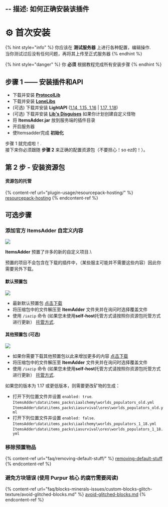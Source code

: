 --
描述: 如何正确安装该插件
---

# ⚙ 首次安装

{% hint style="info" %}
你应该在 **测试服务器** 上进行各种配置，编辑操作.\
当你测试过后没有任何问题，再将其上传至正式服务器
{% endhint %}

{% hint style="danger" %}
你 **必须** 根据教程完成所有安装步骤
{% endhint %}

## 步骤 1 —— 安装插件和API

* 下载并安装 [**ProtocolLib**](https://www.spigotmc.org/resources/protocollib.1997/)
* 下载并安装 [**LoneLibs**](https://www.spigotmc.org/resources/lonelibs.75974/)
* (可选) 下载并安装 **LightAPI** ([1.14, 1.15, 1.16](http://a.devs.beer/lightapi-old) | [1.17, 1.18](http://a.devs.beer/lightapi-new))
* (可选) 下载并安装 [**Lib's Disguises**](https://www.spigotmc.org/resources/libs-disguises-free.81/) 如果你计划创建自定义怪物
* 将 **ItemsAdder.jar** 放到服务端的插件目录
* 开启服务器
* 使Itemsadder完成 **初始化**

步骤 1 就完成啦！.\
接下来你必须跟随 **步骤 2** 来正确的配置资源包（不要担心！so ez的！）。

## 第 2 步 - 安装资源包

#### 资源包的托管

{% content-ref url="plugin-usage/resourcepack-hosting/" %}
[resourcepack-hosting](plugin-usage/resourcepack-hosting/)
{% endcontent-ref %}

## 可选步骤

### 添加官方 ItemsAdder 自定义内容

![](.gitbook/assets/items\_showcase\_gif.apng)

**ItemsAdder** 预置了许多的新的自定义项目.\

预置的项目不会包含在下载的插件中，（某些服主可能并不需要这些内容）因此你需要另外下载。

#### 默认预置包

![](<.gitbook/assets/image (47).png>)

* 最新默认预置包 [点击下载](https://github.com/ItemsAdder/DefaultPack/releases/latest)&#x20;
* 将压缩包中的文件解压至 **ItemAdder** 文件夹并在询问时选择覆盖文件
* 使用 `/iazip` 命令 (如果您未使用**self-host**托管方式请按照你资源包托管方式进行更新） [托管方式](plugin-usage/resourcepack-hosting/).

#### 其他预置包 (可选)

![](<.gitbook/assets/image (50).png>)

* 如果你需要下载其他预置包以此来增加更多的内容 [点击下载](https://github.com/ItemsAdder/OtherPacks/releases/latest) 
* 将压缩包中的文件解压至 **ItemAdder** 文件夹并在询问时选择覆盖文件
* 使用 `/iazip` 命令 (如果您未使用**self-host**托管方式请按照你资源包托管方式进行更新） [托管方式](plugin-usage/resourcepack-hosting/).

如果您的版本为 1.17 或更低版本，则需要更改矿物的生成：

* 打开下列位置文件并设置 `enabled: true`.\
  `ItemsAdder\data\items_packs\iaalchemy\worlds_populators_old.yml`\
  `ItemsAdder\data\items_packs\iasurvival\ores\worlds_populators_old.yml`
* 打开下列位置文件并设置 `enabled: false`.\
  `ItemsAdder\data\items_packs\iaalchemy\worlds_populators_1_18.yml`\
  `ItemsAdder\data\items_packs\iasurvival\ores\worlds_populators_1_18.yml`

### 移除预置物品

{% content-ref url="faq/removing-default-stuff/" %}
[removing-default-stuff](faq/removing-default-stuff/)
{% endcontent-ref %}

### 避免方块错误 (使用 Purpur 核心 的腐竹需要阅读)

{% content-ref url="faq/blocks-minerals-issues/custom-blocks-glitch-texture/avoid-glitched-blocks.md" %}
[avoid-glitched-blocks.md](faq/blocks-minerals-issues/custom-blocks-glitch-texture/avoid-glitched-blocks.md)
{% endcontent-ref %}
